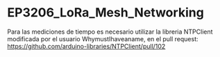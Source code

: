 # EP3206_LoRa_Mesh_Networking
Para las mediciones de tiempo es necesario utilizar la libreria NTPClient modificada por el usuario WhymustIhaveaname, en el pull request: https://github.com/arduino-libraries/NTPClient/pull/102
